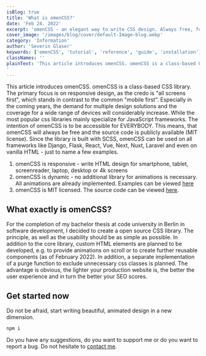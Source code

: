 ```yaml
---
isBlog: true
title: 'What is omenCSS?'
date: 'Feb 24. 2022'
excerpt: 'omenCSS - an elegant way to write CSS design. Always free, for anyone with any framework.'
cover_image: '/images/blog/cover/default-Image-blog.webp'
category: 'Information'
author: 'Severin Glaser'
keywords: ['omenCSS', 'tutorial', 'reference', 'guide', 'installation']
classNames: ''
plainText: 'This article introduces omenCSS. omenCSS is a class-based CSS library. The primary focus is on responsive design, as the credo is "all screens first", which stands in contrast to the common "mobile first". Especially in the coming years, the demand for multiple design solutions and the coverage for a wide range of devices will considerably increase.While the most popular css libraries mainly specialize for JavaScript frameworks. The intention of omenCSS is to be accessible for EVERYBODY. This means, that omenCSS will always be free and the source code is publicly available (MIT license). Since the library is built with SCSS, omenCSS can be used on all frameworks like Django, Flask, React, Vue, Next, Nuxt, Laravel and even on vanilla HTML - just to name a few examples. omenCSS is responsive - write HTML design for smartphone, tablet, screenreader, laptop, desktop or 4k screens. omenCSS is dynamic - no additional library for animations is necessary. All animations are already implemented. Examples can be viewed here. omenCSS is MIT licensed. The source code can be viewed here. What exactly is omenCSS? For the completion of my bachelor thesis at code university in Berlin in software development, I decided to create a open source CSS library. The principle, as well as the usability should be as simple as possible. In addition to the core library, custom HTML elements are planned to be developed, e.g. to provide animations on scroll or to create further reusable components (as of February 2022). In addition, a separate implementation of a purge function to exclude unnecessary css classes is planned. The advantage is obvious, the lighter your production website is, the better the user experience and in turn the better your SEO scores. Get started now Do not be afraid, start writing beautiful, animated design in a new dimension. npm i Do you have any suggestions, do you want to support me or do you want to report a bug. Do not hesitate to contact me.
'
---
```


This article introduces omenCSS. omenCSS is a class-based CSS library. The primary focus is on responsive design, as the credo is "all screens first", which stands in contrast to the common "mobile first". Especially in the coming years, the demand for multiple design solutions and the coverage for a wide range of devices will considerably increase. While the most popular css libraries mainly specialize for JavaScript frameworks. The intention of omenCSS is to be accessible for EVERYBODY. This means, that omenCSS will always be free and the source code is publicly available (MIT license). Since the library is built with SCSS, omenCSS can be used on all frameworks like Django, Flask, React, Vue, Next, Nuxt, Laravel and even on vanilla HTML - just to name a few examples.

1.  omenCSS is responsive - write HTML design for smartphone, tablet, screenreader, laptop, desktop or 4k screens
2.  omenCSS is dynamic - no additional library for animations is necessary. All animations are already implemented. Examples can be viewed [here](https://www.omen.design/docs/animation/example)
3.  omenCSS is MIT licensed. The source code can be viewed [here](https://github.com/Se-Gl/omencss).

## What exactly is omenCSS?

For the completion of my bachelor thesis at code university in Berlin in software development, I decided to create a open source CSS library. The principle, as well as the usability should be as simple as possible. In addition to the core library, custom HTML elements are planned to be developed, e.g. to provide animations on scroll or to create further reusable components (as of February 2022). In addition, a separate implementation of a purge function to exclude unnecessary css classes is planned. The advantage is obvious, the lighter your production website is, the better the user experience and in turn the better your SEO scores.

## Get started now

Do not be afraid, start writing beautiful, animated design in a new dimension.

```shell
npm i
```

Do you have any suggestions, do you want to support me or do you want to report a bug. Do not hesitate to [contact me](mailto:info@omencss.dev).
